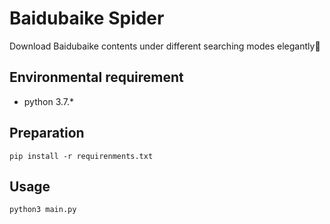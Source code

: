 # Baidubaike Spider
Download Baidubaike contents under different searching modes elegantly🍷

## Environmental requirement
+ python 3.7.*

## Preparation
`pip install -r requirenments.txt`

## Usage
`python3 main.py`
